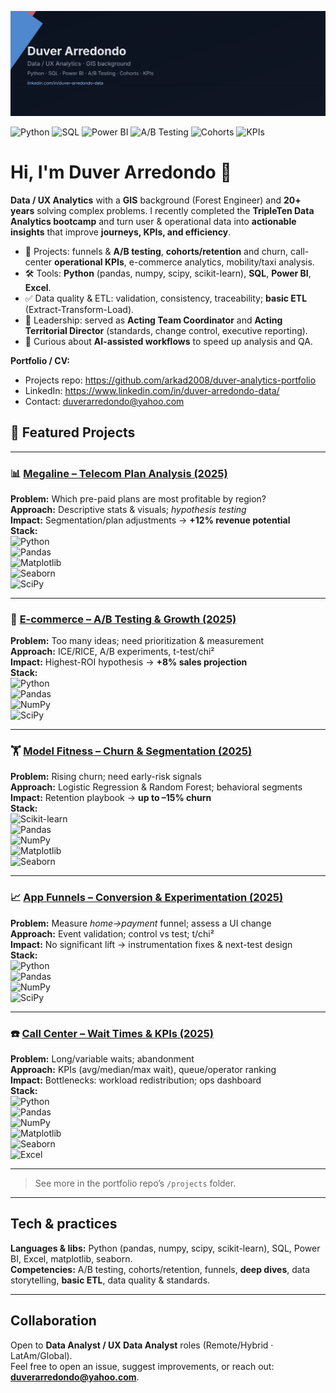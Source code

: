 ![Duver Arredondo — Data/UX Analytics](./banner_duver.svg)


<p>
  <img alt="Python" src="https://img.shields.io/badge/Python-3776AB?logo=python&logoColor=white">
  <img alt="SQL" src="https://img.shields.io/badge/SQL-025E8C?logo=postgresql&logoColor=white">
  <img alt="Power BI" src="https://img.shields.io/badge/Power%20BI-F2C811?logo=powerbi&logoColor=black">
  <img alt="A/B Testing" src="https://img.shields.io/badge/A%2FB%20Testing-0EA5E9">
  <img alt="Cohorts" src="https://img.shields.io/badge/Cohorts-6366F1">
  <img alt="KPIs" src="https://img.shields.io/badge/KPIs-22D3EE">
</p>



# Hi, I'm Duver Arredondo 👋

**Data / UX Analytics** with a **GIS** background (Forest Engineer) and **20+ years** solving complex problems. I recently completed the **TripleTen Data Analytics bootcamp** and turn user & operational data into **actionable insights** that improve **journeys, KPIs, and efficiency**.

- 🔬 Projects: funnels & **A/B testing**, **cohorts/retention** and churn, call-center **operational KPIs**, e-commerce analytics, mobility/taxi analysis.
- 🛠️ Tools: **Python** (pandas, numpy, scipy, scikit-learn), **SQL**, **Power BI**, **Excel**.
- ✅ Data quality & ETL: validation, consistency, traceability; **basic ETL** (Extract-Transform-Load).
- 🧭 Leadership: served as **Acting Team Coordinator** and **Acting Territorial Director** (standards, change control, executive reporting).
- 🤖 Curious about **AI-assisted workflows** to speed up analysis and QA.

**Portfolio / CV:**  
- Projects repo: https://github.com/arkad2008/duver-analytics-portfolio  
- LinkedIn: https://www.linkedin.com/in/duver-arredondo-data/
- Contact: duverarredondo@yahoo.com

## 🌟 Featured Projects  

---

### 📊 [Megaline – Telecom Plan Analysis (2025)](#)  
**Problem:** Which pre-paid plans are most profitable by region?  
**Approach:** Descriptive stats & visuals; *hypothesis testing*  
**Impact:** Segmentation/plan adjustments → **+12% revenue potential**  
**Stack:**  
![Python](https://img.shields.io/badge/Python-3776AB?logo=python&logoColor=white)  
![Pandas](https://img.shields.io/badge/Pandas-150458?logo=pandas&logoColor=white)  
![Matplotlib](https://img.shields.io/badge/Matplotlib-11557c?logo=plotly&logoColor=white)  
![Seaborn](https://img.shields.io/badge/Seaborn-4C72B0?logo=python&logoColor=white)  
![SciPy](https://img.shields.io/badge/SciPy-8CAAE6?logo=scipy&logoColor=white)  

---

### 🛒 [E-commerce – A/B Testing & Growth (2025)](#)  
**Problem:** Too many ideas; need prioritization & measurement  
**Approach:** ICE/RICE, A/B experiments, t-test/chi²  
**Impact:** Highest-ROI hypothesis → **+8% sales projection**  
**Stack:**  
![Python](https://img.shields.io/badge/Python-3776AB?logo=python&logoColor=white)  
![Pandas](https://img.shields.io/badge/Pandas-150458?logo=pandas&logoColor=white)  
![NumPy](https://img.shields.io/badge/NumPy-013243?logo=numpy&logoColor=white)  
![SciPy](https://img.shields.io/badge/SciPy-8CAAE6?logo=scipy&logoColor=white)  

---

### 🏋️ [Model Fitness – Churn & Segmentation (2025)](#)  
**Problem:** Rising churn; need early-risk signals  
**Approach:** Logistic Regression & Random Forest; behavioral segments  
**Impact:** Retention playbook → **up to –15% churn**  
**Stack:**  
![Scikit-learn](https://img.shields.io/badge/scikit--learn-F7931E?logo=scikitlearn&logoColor=white)  
![Pandas](https://img.shields.io/badge/Pandas-150458?logo=pandas&logoColor=white)  
![NumPy](https://img.shields.io/badge/NumPy-013243?logo=numpy&logoColor=white)  
![Matplotlib](https://img.shields.io/badge/Matplotlib-11557c?logo=plotly&logoColor=white)  
![Seaborn](https://img.shields.io/badge/Seaborn-4C72B0?logo=python&logoColor=white)  

---

### 📈 [App Funnels – Conversion & Experimentation (2025)](#)  
**Problem:** Measure *home→payment* funnel; assess a UI change  
**Approach:** Event validation; control vs test; t/chi²  
**Impact:** No significant lift → instrumentation fixes & next-test design  
**Stack:**  
![Python](https://img.shields.io/badge/Python-3776AB?logo=python&logoColor=white)  
![Pandas](https://img.shields.io/badge/Pandas-150458?logo=pandas&logoColor=white)  
![NumPy](https://img.shields.io/badge/NumPy-013243?logo=numpy&logoColor=white)  
![SciPy](https://img.shields.io/badge/SciPy-8CAAE6?logo=scipy&logoColor=white)  

---

### ☎️ [Call Center – Wait Times & KPIs (2025)](#)  
**Problem:** Long/variable waits; abandonment  
**Approach:** KPIs (avg/median/max wait), queue/operator ranking  
**Impact:** Bottlenecks: workload redistribution; ops dashboard  
**Stack:**  
![Python](https://img.shields.io/badge/Python-3776AB?logo=python&logoColor=white)  
![Pandas](https://img.shields.io/badge/Pandas-150458?logo=pandas&logoColor=white)  
![NumPy](https://img.shields.io/badge/NumPy-013243?logo=numpy&logoColor=white)  
![Matplotlib](https://img.shields.io/badge/Matplotlib-11557c?logo=plotly&logoColor=white)  
![Seaborn](https://img.shields.io/badge/Seaborn-4C72B0?logo=python&logoColor=white)  
![Excel](https://img.shields.io/badge/Excel-217346?logo=microsoft-excel&logoColor=white)  

---


> See more in the portfolio repo’s `/projects` folder.

---

## Tech & practices

**Languages & libs:** Python (pandas, numpy, scipy, scikit-learn), SQL, Power BI, Excel, matplotlib, seaborn.  
**Competencies:** A/B testing, cohorts/retention, funnels, **deep dives**, data storytelling, **basic ETL**, data quality & standards.

---

## Collaboration

Open to **Data Analyst / UX Data Analyst** roles (Remote/Hybrid · LatAm/Global).  
Feel free to open an issue, suggest improvements, or reach out: **duverarredondo@yahoo.com**.

